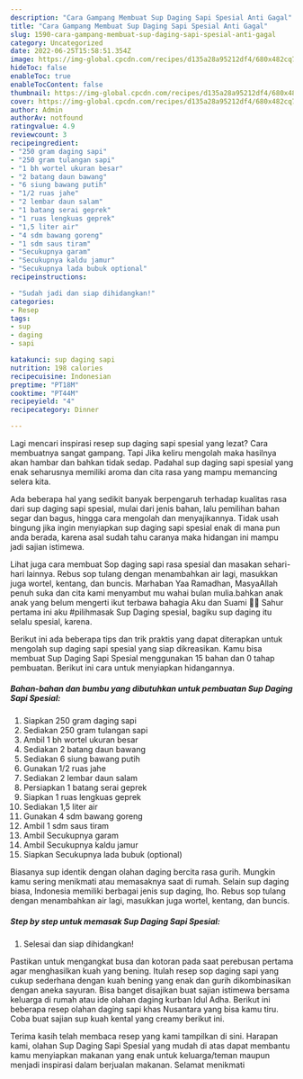 ```yaml
---
description: "Cara Gampang Membuat Sup Daging Sapi Spesial Anti Gagal"
title: "Cara Gampang Membuat Sup Daging Sapi Spesial Anti Gagal"
slug: 1590-cara-gampang-membuat-sup-daging-sapi-spesial-anti-gagal
category: Uncategorized
date: 2022-06-25T15:58:51.354Z
image: https://img-global.cpcdn.com/recipes/d135a28a95212df4/680x482cq70/sup-daging-sapi-spesial-foto-resep-utama.jpg
hideToc: false
enableToc: true
enableTocContent: false
thumbnail: https://img-global.cpcdn.com/recipes/d135a28a95212df4/680x482cq70/sup-daging-sapi-spesial-foto-resep-utama.jpg
cover: https://img-global.cpcdn.com/recipes/d135a28a95212df4/680x482cq70/sup-daging-sapi-spesial-foto-resep-utama.jpg
author: Admin
authorAv: notfound
ratingvalue: 4.9
reviewcount: 3
recipeingredient:
- "250 gram daging sapi"
- "250 gram tulangan sapi"
- "1 bh wortel ukuran besar"
- "2 batang daun bawang"
- "6 siung bawang putih"
- "1/2 ruas jahe"
- "2 lembar daun salam"
- "1 batang serai geprek"
- "1 ruas lengkuas geprek"
- "1,5 liter air"
- "4 sdm bawang goreng"
- "1 sdm saus tiram"
- "Secukupnya garam"
- "Secukupnya kaldu jamur"
- "Secukupnya lada bubuk optional"
recipeinstructions:

- "Sudah jadi dan siap dihidangkan!"
categories:
- Resep
tags:
- sup
- daging
- sapi

katakunci: sup daging sapi 
nutrition: 198 calories
recipecuisine: Indonesian
preptime: "PT18M"
cooktime: "PT44M"
recipeyield: "4"
recipecategory: Dinner

---
```



Lagi mencari inspirasi resep sup daging sapi spesial yang lezat? Cara membuatnya sangat gampang. Tapi Jika keliru mengolah maka hasilnya akan hambar dan bahkan tidak sedap. Padahal sup daging sapi spesial yang enak seharusnya memiliki aroma dan cita rasa yang mampu memancing selera kita.


Ada beberapa hal yang sedikit banyak berpengaruh terhadap kualitas rasa dari sup daging sapi spesial, mulai dari jenis bahan, lalu pemilihan bahan segar dan bagus, hingga cara mengolah dan menyajikannya. Tidak usah bingung jika ingin menyiapkan sup daging sapi spesial enak di mana pun anda berada, karena asal sudah tahu caranya maka hidangan ini mampu jadi sajian istimewa.

Lihat juga cara membuat Sop daging sapi rasa spesial dan masakan sehari-hari lainnya. Rebus sop tulang dengan menambahkan air lagi, masukkan juga wortel, kentang, dan buncis. Marhaban Yaa Ramadhan, MasyaAllah penuh suka dan cita kami menyambut mu wahai bulan mulia.bahkan anak anak yang belum mengerti ikut terbawa bahagia Aku dan Suami 🤲🥰 Sahur pertama ini aku #pilihmasak Sup Daging spesial, bagiku sup daging itu selalu spesial, karena.


Berikut ini ada beberapa tips dan trik praktis yang dapat diterapkan untuk mengolah sup daging sapi spesial yang siap dikreasikan. Kamu bisa membuat Sup Daging Sapi Spesial menggunakan 15 bahan dan 0 tahap pembuatan. Berikut ini cara untuk menyiapkan hidangannya.

<!--inarticleads1-->

##### Bahan-bahan dan bumbu yang dibutuhkan untuk pembuatan Sup Daging Sapi Spesial:

1. Siapkan 250 gram daging sapi
1. Sediakan 250 gram tulangan sapi
1. Ambil 1 bh wortel ukuran besar
1. Sediakan 2 batang daun bawang
1. Sediakan 6 siung bawang putih
1. Gunakan 1/2 ruas jahe
1. Sediakan 2 lembar daun salam
1. Persiapkan 1 batang serai geprek
1. Siapkan 1 ruas lengkuas geprek
1. Sediakan 1,5 liter air
1. Gunakan 4 sdm bawang goreng
1. Ambil 1 sdm saus tiram
1. Ambil Secukupnya garam
1. Ambil Secukupnya kaldu jamur
1. Siapkan Secukupnya lada bubuk (optional)


Biasanya sup identik dengan olahan daging bercita rasa gurih. Mungkin kamu sering menikmati atau memasaknya saat di rumah. Selain sup daging biasa, Indonesia memiliki berbagai jenis sup daging, lho. Rebus sop tulang dengan menambahkan air lagi, masukkan juga wortel, kentang, dan buncis. 

<!--inarticleads2-->

##### Step by step untuk memasak Sup Daging Sapi Spesial:


1. Selesai dan siap dihidangkan!

Pastikan untuk mengangkat busa dan kotoran pada saat perebusan pertama agar menghasilkan kuah yang bening. Itulah resep sop daging sapi yang cukup sederhana dengan kuah bening yang enak dan gurih dikombinasikan dengan aneka sayuran. Bisa banget disajikan buat sajian istimewa bersama keluarga di rumah atau ide olahan daging kurban Idul Adha. Berikut ini beberapa resep olahan daging sapi khas Nusantara yang bisa kamu tiru. Coba buat sajian sup kuah kental yang creamy berikut ini. 

Terima kasih telah membaca resep yang kami tampilkan di sini. Harapan kami, olahan Sup Daging Sapi Spesial yang mudah di atas dapat membantu kamu menyiapkan makanan yang enak untuk keluarga/teman maupun menjadi inspirasi dalam berjualan makanan. Selamat menikmati

